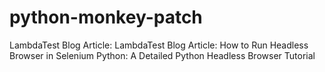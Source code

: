 # python-monkey-patch
 LambdaTest Blog Article: LambdaTest Blog Article: How to Run Headless Browser in Selenium Python: A Detailed Python Headless Browser Tutorial
